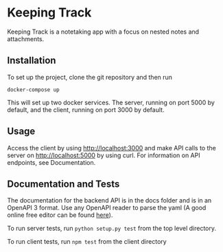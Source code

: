# Keeping Track

Keeping Track is a notetaking app with a focus on nested notes and attachments.

## Installation

To set up the project, clone the git repository and then run 

```docker-compose up```

This will set up two docker services. The server, running on port 5000 by default, and the client, running on port 3000 by default. 

## Usage

Access the client by using [http://localhost:3000](http://localhost:3000) and make API calls to the server on [http://localhost:5000](http://localhost:5000) by using curl. For information on API endpoints, see Documentation.

## Documentation and Tests
The documentation for the backend API is in the docs folder and is in an OpenAPI 3 format. Use any OpenAPI reader to parse the yaml (A good online free editor can be found [here](https://editor.swagger.io)).

To run server tests, run ```python setup.py test``` from the top level directory.

To run client tests, run ```npm test``` from the client directory